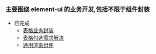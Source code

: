 ### 主要围绕 element-ui 的业务开发,包括不限于组件封装

- 已完成
  - [表格业务封装](https://juejin.cn/post/7248816288797016124)
  - [表格勾选需求解决](https://juejin.cn/post/7246595054168277049)
  - [通用渲染组件](https://juejin.cn/post/7249576290520842297)
